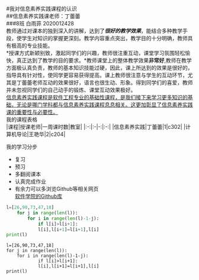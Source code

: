 #我对信息素养实践课程的认识    
##信息素养实践课老师：丁蕾蕾  
###8班 白雨菲 2020012428  
教师通过对课本的独到深入的讲解，达到了***很好的教学效果***，能结合多种教学手段，使学生对知识的掌握更深刻。教学内容重点突出，教学目的十分明确，教师具有极高的专业技能。   
*授课方式新颖别致，激起同学们的兴趣，教师很注重互动，课堂学习氛围轻松愉快，真正达到了教学的目的要求。*教师课堂上的整体教学效果**非常好**,教师在教学方面极认真负责，教师的基本知识技能过硬，因此，课上所达到的效果是很好的，指导具有针对性，使同学更容易获得提高。课上教师很注意与学生的互动环节，尤其是丁蕾蕾老师互动的效果很好，语言也很生动、形象。得到同学们的喜爱，教师并未忽视同学们的自己动手的锻炼、课堂互动效果极好。  
<u>信息素养实践课程是软件工程专业的基础性课程，是我们接下来学习更多知识的基础，无论是哪门学科都与信息素养实践课程息息相关。这更加彰显了信息素养实践课的重要性与必要性。</u>  
我的课程表格  
|课程|授课老师|一周课时数|教室|
|:-:|:-|-:|:-:|
|信息素养实践|丁蕾蕾|1|c302|
|计算机导论|王艳华|2|c204|

我的学习分步  
- 复习  
- 预习  
- 多翻阅课本  
- 认真完成作业  
- 有余力可以多浏览Github等相关网页  
[软件学院的Github库](https://github.com/edu2act)  


```python
l=[26,90,73,47,18]
	for j in range(len(l)):
		for i in range(len(l)-1-j):
			if l[i]>l[i+1]:
			l[i],l[i+1]=l[i+1],l[i]
print(l) 
```



	l=[26,90,73,47,18]
	for j in range(len(l)):
		for i in range(len(l)-1-j):
				if l[i]>l[i+1]:
				l[i],l[i+1]=l[i+1],l[i]
	print(l)

